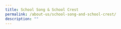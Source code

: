 ```yaml
---
title: School Song & School Crest
permalink: /about-us/school-song-and-school-crest/
description: ""
---
```

